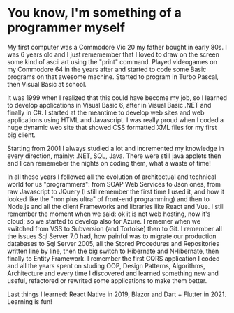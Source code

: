 # You know, I'm something of a programmer myself

My first computer was a Commodore Vic 20 my father bought in early 80s. I was 6 years old and I just rememember that I loved to draw on the screen some kind of ascii art using the "print" command. Played videogames on my Commodore 64 in the years after and started to code some Basic programs on that awesome machine.
Started to program in Turbo Pascal, then Visual Basic at school. 

It was 1999 when I realized that this could have become my job, so I learned to develop applications in Visual Basic 6, after in Visual Basic .NET and finally in C#. I started at the meantime to develop web sites and web applications using HTML and Javascript. I was really proud when I coded a huge dynamic web site that showed CSS formatted XML files for my first big client.

Starting from 2001 I always studied a lot and incremented my knowledge in every direction, mainly: .NET, SQL, Java. There were still java applets then and I can rememeber the nights on coding them, what a waste of time!

In all these years I followed all the evolution of architectual and technical world for us "programmers": from SOAP Web Services to Json ones, from raw Javascript to JQuery (I still remember the first time I used it, and how it looked like the "non plus ultra" of front-end programming) and then to Node.js and all the client Frameworks and libraries like React and Vue.
I still remember the moment when we said: ok it is not web hosting, now it's cloud; so we started to develop also for Azure.
I rememer when we switched from VSS to Subversion (and Tortoise) then to Git.
I remember all the issues Sql Server 7.0 had, how painful was to migrate our production databases to Sql Server 2005, all the Stored Procedures and Repositories written line by line, then the big switch to Hibernate and NHibernate, then finally to Entity Framework.
I remember the first CQRS application I coded and all the years spent on studing OOP, Design Patterns, Algorithms, Architecture and every time I discovered and learned something new and useful, refactored or rewrited some applications to make them better.

Last things I learned: React Native in 2019, Blazor and Dart + Flutter in 2021.
Learning is fun!
